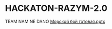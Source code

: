 # HACKATON-RAZYM-2.0
TEAM NAM NE DANO
[Морской бой готовая.pptx](https://github.com/user-attachments/files/22925669/default.pptx)
